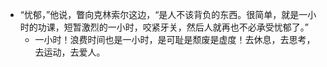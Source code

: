 - “忧郁，”他说，瞥向克林索尔这边，“是人不该背负的东西。很简单，就是一小时的功课，短暂激烈的一小时，咬紧牙关，然后人就再也不必承受忧郁了。”
	- 一小时！浪费时间也是一小时，是可耻是颓废是虚度！去休息，去思考，去运动，去爱人。